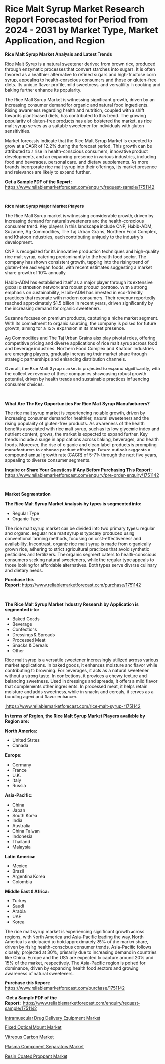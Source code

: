 <p><h1>Rice Malt Syrup Market Research Report Forecasted for Period from 2024 -  2031 by Market Type, Market Application, and Region</h1></p><p><strong>Rice Malt Syrup Market Analysis and Latest Trends</strong></p>
<p><p>Rice Malt Syrup is a natural sweetener derived from brown rice, produced through enzymatic processes that convert starches into sugars. It is often favored as a healthier alternative to refined sugars and high-fructose corn syrup, appealing to health-conscious consumers and those on gluten-free diets. Its unique flavor profile, mild sweetness, and versatility in cooking and baking further enhance its popularity.</p><p>The Rice Malt Syrup Market is witnessing significant growth, driven by an increasing consumer demand for organic and natural food ingredients. Rising awareness regarding health and nutrition, coupled with a shift towards plant-based diets, has contributed to this trend. The growing popularity of gluten-free products has also bolstered the market, as rice malt syrup serves as a suitable sweetener for individuals with gluten sensitivities.</p><p>Market forecasts indicate that the Rice Malt Syrup Market is expected to grow at a CAGR of 12.2% during the forecast period. This growth can be attributed to a rise in health-conscious consumers, innovative product developments, and an expanding presence in various industries, including food and beverages, personal care, and dietary supplements. As more brands incorporate rice malt syrup into their offerings, its market presence and relevance are likely to expand further.</p></p>
<p><strong>Get a Sample PDF of the Report:&nbsp;</strong> <a href="https://www.reliablemarketforecast.com/enquiry/request-sample/1751142?utm_campaign=1117&utm_medium=2&utm_source=Github&utm_content=ia&utm_term=09112024&utm_id=rice-malt-syrup">https://www.reliablemarketforecast.com/enquiry/request-sample/1751142</a></p>
<p>&nbsp;</p>
<p><strong>Rice Malt Syrup Major Market Players</strong></p>
<p><p>The Rice Malt Syrup market is witnessing considerable growth, driven by increasing demand for natural sweeteners and the health-conscious consumer trend. Key players in this landscape include CNP, Habib-ADM, Suzanne, Ag Commodities, The Taj Urban Grains, Northern Food Complex, and Khatoon Industries, each contributing uniquely to the industry's development.</p><p>CNP is recognized for its innovative production techniques and high-quality rice malt syrup, catering predominantly to the health food sector. The company has shown consistent growth, tapping into the rising trend of gluten-free and vegan foods, with recent estimates suggesting a market share growth of 10% annually.</p><p>Habib-ADM has established itself as a major player through its extensive global distribution network and robust product portfolio. With a strong emphasis on sustainability, Habib-ADM has invested in eco-friendly practices that resonate with modern consumers. Their revenue reportedly reached approximately $1.5 billion in recent years, driven significantly by the increasing demand for organic sweeteners.</p><p>Suzanne focuses on premium products, capturing a niche market segment. With its commitment to organic sourcing, the company is poised for future growth, aiming for a 15% expansion in its market presence. </p><p>Ag Commodities and The Taj Urban Grains also play pivotal roles, offering competitive pricing and diverse applications of rice malt syrup across food and beverage industries. Northern Food Complex and Khatoon Industries are emerging players, gradually increasing their market share through strategic partnerships and enhancing distribution channels.</p><p>Overall, the Rice Malt Syrup market is projected to expand significantly, with the collective revenue of these companies showcasing robust growth potential, driven by health trends and sustainable practices influencing consumer choices.</p></p>
<p>&nbsp;</p>
<p><strong>What Are The Key Opportunities For Rice Malt Syrup Manufacturers?</strong></p>
<p><p>The rice malt syrup market is experiencing notable growth, driven by increasing consumer demand for healthier, natural sweeteners and the rising popularity of gluten-free products. As awareness of the health benefits associated with rice malt syrup, such as its low glycemic index and nutrient content, grows, the market is expected to expand further. Key trends include a surge in applications across baking, beverages, and health foods. Moreover, the rise of organic and clean-label products is prompting manufacturers to enhance product offerings. Future outlook suggests a compound annual growth rate (CAGR) of 5-7% through the next five years, appealing to diverse consumer segments.</p></p>
<p><strong>Inquire or Share Your Questions If Any Before Purchasing This Report:</strong> <a href="https://www.reliablemarketforecast.com/enquiry/pre-order-enquiry/1751142?utm_campaign=1117&utm_medium=2&utm_source=Github&utm_content=ia&utm_term=09112024&utm_id=rice-malt-syrup">https://www.reliablemarketforecast.com/enquiry/pre-order-enquiry/1751142</a></p>
<p>&nbsp;</p>
<p><strong>Market Segmentation</strong></p>
<p><strong>The Rice Malt Syrup Market Analysis by types is segmented into:</strong></p>
<p><ul><li>Regular Type</li><li>Organic Type</li></ul></p>
<p><p>The rice malt syrup market can be divided into two primary types: regular and organic. Regular rice malt syrup is typically produced using conventional farming methods, focusing on cost-effectiveness and availability. In contrast, organic rice malt syrup is made from organically grown rice, adhering to strict agricultural practices that avoid synthetic pesticides and fertilizers. The organic segment caters to health-conscious consumers seeking natural sweeteners, while the regular type appeals to those looking for affordable alternatives. Both types serve diverse culinary and dietary needs.</p></p>
<p><strong>Purchase this Report:&nbsp;</strong><a href="https://www.reliablemarketforecast.com/purchase/1751142?utm_campaign=1117&utm_medium=2&utm_source=Github&utm_content=ia&utm_term=09112024&utm_id=rice-malt-syrup">https://www.reliablemarketforecast.com/purchase/1751142</a></p>
<p>&nbsp;</p>
<p><strong>The Rice Malt Syrup Market Industry Research by Application is segmented into:</strong></p>
<p><ul><li>Baked Goods</li><li>Beverage</li><li>Confections</li><li>Dressings & Spreads</li><li>Processed Meat</li><li>Snacks & Cereals</li><li>Other</li></ul></p>
<p><p>Rice malt syrup is a versatile sweetener increasingly utilized across various market applications. In baked goods, it enhances moisture and flavor while contributing to browning. For beverages, it acts as a natural sweetener without a strong taste. In confections, it provides a chewy texture and balancing sweetness. Used in dressings and spreads, it offers a mild flavor that complements other ingredients. In processed meat, it helps retain moisture and adds sweetness, while in snacks and cereals, it serves as a bonding agent and flavor enhancer.</p></p>
<p><a href="https://www.reliablemarketforecast.com/rice-malt-syrup-r1751142?utm_campaign=1117&utm_medium=2&utm_source=Github&utm_content=ia&utm_term=09112024&utm_id=rice-malt-syrup">&nbsp;https://www.reliablemarketforecast.com/rice-malt-syrup-r1751142</a></p>
<p><strong>In terms of Region, the Rice Malt Syrup Market Players available by Region are:</strong></p>
<p>
    <p> <strong> North America: </strong>
        <ul>
            <li>United States</li>
            <li>Canada</li>
        </ul>
        </p> 
    <p> <strong> Europe: </strong>
        <ul>
            <li>Germany</li>
            <li>France</li>
            <li>U.K.</li>
            <li>Italy</li>
            <li>Russia</li>
        </ul>
        </p> 
    <p> <strong> Asia-Pacific: </strong>
        <ul>
            <li>China</li>
            <li>Japan</li>
            <li>South Korea</li>
            <li>India</li>
            <li>Australia</li>
            <li>China Taiwan</li>
            <li>Indonesia</li>
            <li>Thailand</li>
            <li>Malaysia</li>
        </ul>
        </p> 
    <p> <strong> Latin America: </strong>
        <ul>
            <li>Mexico</li>
            <li>Brazil</li>
            <li>Argentina Korea</li>
            <li>Colombia</li>
        </ul>
        </p> 
    <p> <strong> Middle East & Africa: </strong>
        <ul>
            <li>Turkey</li>
            <li>Saudi</li>
            <li>Arabia</li>
            <li>UAE</li>
            <li>Korea</li>
        </ul>
    </p>
    </p>
<p><p>The rice malt syrup market is experiencing significant growth across regions, with North America and Asia-Pacific leading the way. North America is anticipated to hold approximately 35% of the market share, driven by rising health-conscious consumer trends. Asia-Pacific follows closely, projected at 30%, primarily due to increasing demand in countries like China. Europe and the USA are expected to capture around 20% and 15% of the market, respectively. The Asia-Pacific region is poised for dominance, driven by expanding health food sectors and growing awareness of natural sweeteners.</p></p>
<p><strong>Purchase this Report: </strong><a href="https://www.reliablemarketforecast.com/purchase/1751142?utm_campaign=1117&utm_medium=2&utm_source=Github&utm_content=ia&utm_term=09112024&utm_id=rice-malt-syrup">https://www.reliablemarketforecast.com/purchase/1751142</a></p>
<p>&nbsp;<strong>Get a Sample PDF of the Report:&nbsp;&nbsp;</strong><a href="https://www.reliablemarketforecast.com/enquiry/request-sample/1751142?utm_campaign=1117&utm_medium=2&utm_source=Github&utm_content=ia&utm_term=09112024&utm_id=rice-malt-syrup">https://www.reliablemarketforecast.com/enquiry/request-sample/1751142</a></p>
<p><strong></strong></p>
<p><p><a href="https://issuu.com/reportprime-2/docs/intramuscular-drug-delivery-equipme_f2516491eacb5d?utm_campaign=1117&utm_medium=2&utm_source=Github&utm_content=ia&utm_term=09112024&utm_id=rice-malt-syrup">Intramuscular Drug Delivery Equipment Market</a></p><p><a href="https://www.linkedin.com/pulse/driving-forces-global-fixed-optical-mount-market-trends-applications-nhf1c?utm_campaign=1117&utm_medium=2&utm_source=Github&utm_content=ia&utm_term=09112024&utm_id=rice-malt-syrup">Fixed Optical Mount Market</a></p><p><a href="https://github.com/siennagx1ahafter/Market-Research-Report-List-1/blob/main/vitreous-carbon-market.md?utm_campaign=1117&utm_medium=2&utm_source=Github&utm_content=ia&utm_term=09112024&utm_id=rice-malt-syrup">Vitreous Carbon Market</a></p><p><a href="https://issuu.com/reportprime-2/docs/plasma-component-separators-market-_01371f89d5795f?utm_campaign=1117&utm_medium=2&utm_source=Github&utm_content=ia&utm_term=09112024&utm_id=rice-malt-syrup">Plasma Component Separators Market</a></p><p><a href="https://github.com/cairotmbrowne3cq/Market-Research-Report-List-1/blob/main/resin-coated-proppant-market.md?utm_campaign=1117&utm_medium=2&utm_source=Github&utm_content=ia&utm_term=09112024&utm_id=rice-malt-syrup">Resin Coated Proppant Market</a></p></p>